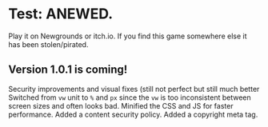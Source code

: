 # Test: ANEWED.
Play it on Newgrounds or itch.io. If you find this game somewhere else it has been stolen/pirated.
## Version 1.0.1 is coming!
Security improvements and visual fixes (still not perfect but still much better
Switched from `vw` unit to `%` and `px` since the `vw` is too inconsistent between screen sizes and often looks bad.
Minified the CSS and JS for faster performance.
Added a content security policy.
Added a copyright meta tag.
